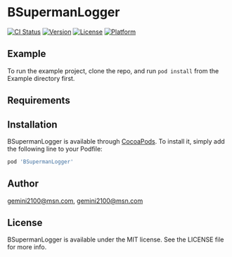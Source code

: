# BSupermanLogger

[![CI Status](http://img.shields.io/travis/gemini2100@msn.com/BSupermanLogger.svg?style=flat)](https://travis-ci.org/gemini2100@msn.com/BSupermanLogger)
[![Version](https://img.shields.io/cocoapods/v/BSupermanLogger.svg?style=flat)](http://cocoapods.org/pods/BSupermanLogger)
[![License](https://img.shields.io/cocoapods/l/BSupermanLogger.svg?style=flat)](http://cocoapods.org/pods/BSupermanLogger)
[![Platform](https://img.shields.io/cocoapods/p/BSupermanLogger.svg?style=flat)](http://cocoapods.org/pods/BSupermanLogger)

## Example

To run the example project, clone the repo, and run `pod install` from the Example directory first.

## Requirements

## Installation

BSupermanLogger is available through [CocoaPods](http://cocoapods.org). To install
it, simply add the following line to your Podfile:

```ruby
pod 'BSupermanLogger'
```

## Author

gemini2100@msn.com, gemini2100@msn.com

## License

BSupermanLogger is available under the MIT license. See the LICENSE file for more info.
